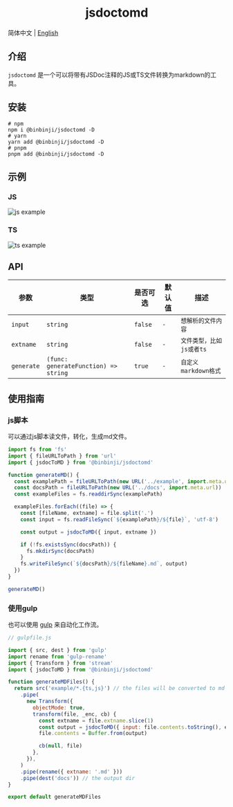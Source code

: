 <h1 align="center">jsdoctomd</h1>

简体中文 | [English](README.md)

## 介绍

`jsdoctomd` 是一个可以将带有JSDoc注释的JS或TS文件转换为markdown的工具。

## 安装

```shell
# npm
npm i @binbinji/jsdoctomd -D
# yarn
yarn add @binbinji/jsdoctomd -D
# pnpm
pnpm add @binbinji/jsdoctomd -D
```

## 示例

### JS
![js example](https://github.com/user-attachments/assets/2d6e56e3-467d-45f3-902e-c53ab4737a5f)

### TS

![ts example](https://github.com/user-attachments/assets/1bcf0079-25ae-4552-aaf9-39204884afb2)

## API

| 参数 | 类型 | 是否可选 | 默认值 | 描述 |
| --- | --- | --- | --- | --- |
| `input` | `string` | `false` | `-` | `想解析的文件内容` |
| `extname` | `string` | `false` | `-` | `文件类型，比如js或者ts` |
| `generate` | `(func: generateFunction) => string` | `true` | `-` | `自定义markdown格式` |

## 使用指南

### js脚本

可以通过js脚本读文件，转化，生成md文件。 

```js
import fs from 'fs'
import { fileURLToPath } from 'url'
import { jsdocToMD } from '@binbinji/jsdoctomd'

function generateMD() {
  const examplePath = fileURLToPath(new URL('../example', import.meta.url))
  const docsPath = fileURLToPath(new URL('../docs', import.meta.url))
  const exampleFiles = fs.readdirSync(examplePath)

  exampleFiles.forEach((file) => {
    const [fileName, extname] = file.split('.')
    const input = fs.readFileSync(`${examplePath}/${file}`, 'utf-8')

    const output = jsdocToMD({ input, extname })

    if (!fs.existsSync(docsPath)) {
      fs.mkdirSync(docsPath)
    }
    fs.writeFileSync(`${docsPath}/${fileName}.md`, output)
  })
}

generateMD()
```

### 使用gulp

也可以使用 [gulp](https://gulpjs.com/) 来自动化工作流。

```js
// gulpfile.js

import { src, dest } from 'gulp'
import rename from 'gulp-rename'
import { Transform } from 'stream'
import { jsdocToMD } from '@binbinji/jsdoctomd'

function generateMDFiles() {
  return src('example/*.{ts,js}') // the files will be converted to md
    .pipe(
      new Transform({
        objectMode: true,
        transform(file, _enc, cb) {
          const extname = file.extname.slice(1)
          const output = jsdocToMD({ input: file.contents.toString(), extname })
          file.contents = Buffer.from(output)

          cb(null, file)
        },
      }),
    )
    .pipe(rename({ extname: '.md' }))
    .pipe(dest('docs')) // the output dir
}

export default generateMDFiles
```